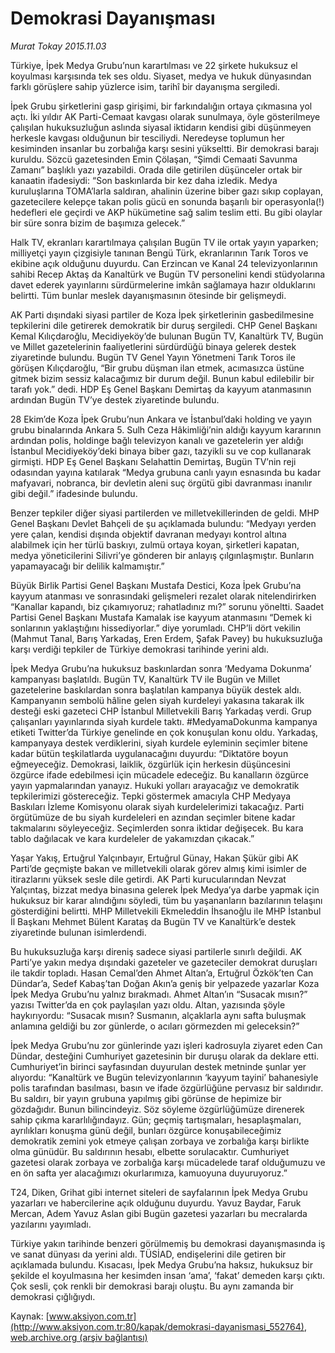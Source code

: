 # Demokrasi Dayanışması

*Murat Tokay 2015.11.03*

<div class="pNewsDetailMainContent ctx_content" itemprop="articleBody">
 <p>
  Türkiye, İpek Medya Grubu’nun karartılması ve 22 şirkete hukuksuz el koyulması karşısında tek ses oldu. Siyaset, medya ve hukuk dünyasından farklı görüşlere sahip yüzlerce isim, tarihî bir dayanışma sergiledi.
 </p>
 <p>
  İpek Grubu şirketlerini gasp girişimi, bir farkındalığın ortaya çıkmasına yol açtı. İki yıldır AK Parti-Cemaat kavgası olarak sunulmaya, öyle gösterilmeye çalışılan hukuksuzluğun aslında siyasal iktidarın kendisi gibi düşünmeyen herkesle kavgası olduğunun bir tesciliydi. Neredeyse toplumun her kesiminden insanlar bu zorbalığa karşı sesini yükseltti. Bir demokrasi barajı kuruldu. Sözcü gazetesinden Emin Çölaşan, “Şimdi Cemaati Savunma Zamanı” başlıklı yazı yazabildi. Orada dile getirilen düşünceler ortak bir kanaatin ifadesiydi: “Son baskınlarda bir kez daha izledik. Medya kuruluşlarına TOMA’larla saldıran, ahalinin üzerine biber gazı sıkıp coplayan, gazetecilere kelepçe takan polis gücü en sonunda başarılı bir operasyonla(!) hedefleri ele geçirdi ve AKP hükümetine sağ salim teslim etti. Bu gibi olaylar bir süre sonra bizim de başımıza gelecek.”
 </p>
 <p>
  Halk TV, ekranları karartılmaya çalışılan Bugün TV ile ortak yayın yaparken; milliyetçi yayın çizgisiyle tanınan Bengü Türk, ekranlarının Tarık Toros ve ekibine açık olduğunu duyurdu. Can Erzincan ve Kanal 24 televizyonlarının sahibi Recep Aktaş da Kanaltürk ve Bugün TV personelini kendi stüdyolarına davet ederek yayınlarını sürdürmelerine imkân sağlamaya hazır olduklarını belirtti. Tüm bunlar meslek dayanışmasının ötesinde bir gelişmeydi.
 </p>
 <p>
  AK Parti dışındaki siyasi partiler de Koza İpek şirketlerinin gasbedilmesine tepkilerini dile getirerek demokratik bir duruş sergiledi. CHP Genel Başkanı Kemal Kılıçdaroğlu, Mecidiyeköy’de bulunan Bugün TV, Kanaltürk TV, Bugün ve Millet gazetelerinin faaliyetlerini sürdürdüğü binaya gelerek destek ziyaretinde bulundu. Bugün TV Genel Yayın Yönetmeni Tarık Toros ile görüşen Kılıçdaroğlu, “Bir grubu düşman ilan etmek, acımasızca üstüne gitmek bizim sessiz kalacağımız bir durum değil. Bunun kabul edilebilir bir tarafı yok.” dedi. HDP Eş Genel Başkanı Demirtaş da kayyum atanmasının ardından Bugün TV’ye destek ziyaretinde bulundu.
 </p>
 <p>
  28 Ekim’de Koza İpek Grubu’nun Ankara ve İstanbul’daki holding ve yayın grubu binalarında Ankara 5. Sulh Ceza Hâkimliği’nin aldığı kayyum kararının ardından polis, holdinge bağlı televizyon kanalı ve gazetelerin yer aldığı İstanbul Mecidiyeköy’deki binaya biber gazı, tazyikli su ve cop kullanarak girmişti. HDP Eş Genel Başkanı Selahattin Demirtaş, Bugün TV’nin reji odasından yayına katılarak “Medya grubuna canlı yayın esnasında bu kadar mafyavari, nobranca, bir devletin aleni suç örgütü gibi davranması inanılır gibi değil.” ifadesinde bulundu.
 </p>
 <p>
  Benzer tepkiler diğer siyasi partilerden ve milletvekillerinden de geldi. MHP Genel Başkanı Devlet Bahçeli de şu açıklamada bulundu: “Medyayı yerden yere çalan, kendisi dışında objektif davranan medyayı kontrol altına alabilmek için her türlü baskıyı, zulmü ortaya koyan, şirketleri kapatan, medya yöneticilerini Silivri’ye gönderen bir anlayış çılgınlaşmıştır. Bunların yapamayacağı bir delilik kalmamıştır.”
 </p>
 <p>
  Büyük Birlik Partisi Genel Başkanı Mustafa Destici, Koza İpek Grubu’na kayyum atanması ve sonrasındaki gelişmeleri rezalet olarak nitelendirirken “Kanallar kapandı, biz çıkamıyoruz; rahatladınız mı?” sorunu yöneltti. Saadet Partisi Genel Başkanı Mustafa Kamalak ise kayyum atanmasını “Demek ki sonlarının yaklaştığını hissediyorlar.” diye yorumladı. CHP’li dört vekilin (Mahmut Tanal, Barış Yarkadaş, Eren Erdem, Şafak Pavey) bu hukuksuzluğa karşı verdiği tepkiler de Türkiye demokrasi tarihinde yerini aldı.
 </p>
 <p>
  İpek Medya Grubu’na hukuksuz baskınlardan sonra ‘Medyama Dokunma’ kampanyası başlatıldı. Bugün TV, Kanaltürk TV ile Bugün ve Millet gazetelerine baskılardan sonra başlatılan kampanya büyük destek aldı. Kampanyanın sembolü hâline gelen siyah kurdeleyi yakasına takarak ilk desteği eski gazeteci CHP İstanbul Milletvekili Barış Yarkadaş verdi. Grup çalışanları yayınlarında siyah kurdele taktı. #MedyamaDokunma kampanya etiketi Twitter’da Türkiye genelinde en çok konuşulan konu oldu. Yarkadaş, kampanyaya destek verdiklerini, siyah kurdele eyleminin seçimler bitene kadar bütün teşkilatlarda uygulanacağını duyurdu: “Diktatöre boyun eğmeyeceğiz. Demokrasi, laiklik, özgürlük için herkesin düşüncesini özgürce ifade edebilmesi için mücadele edeceğiz. Bu kanalların özgürce yayın yapmalarından yanayız. Hukuki yolları arayacağız ve demokratik tepkilerimizi göstereceğiz. Tepki göstermek amacıyla CHP Medyaya Baskıları İzleme Komisyonu olarak siyah kurdelelerimizi takacağız. Parti örgütümüze de bu siyah kurdeleleri en azından seçimler bitene kadar takmalarını söyleyeceğiz. Seçimlerden sonra iktidar değişecek. Bu kara tablo dağılacak ve kara kurdeleler de yakamızdan çıkacak.”
 </p>
 <p>
  Yaşar Yakış, Ertuğrul Yalçınbayır, Ertuğrul Günay, Hakan Şükür gibi AK Parti’de geçmişte bakan ve milletvekili olarak görev almış kimi isimler de itirazlarını yüksek sesle dile getirdi. AK Parti kurucularından Nevzat Yalçıntaş, bizzat medya binasına gelerek İpek Medya’ya darbe yapmak için hukuksuz bir karar alındığını söyledi, tüm bu yaşananların bazılarının telaşını gösterdiğini belirtti. MHP Milletvekili Ekmeleddin İhsanoğlu ile MHP İstanbul İl Başkanı Mehmet Bülent Karataş da Bugün TV ve Kanaltürk’e destek ziyaretinde bulunan isimlerdendi.
 </p>
 <p>
  Bu hukuksuzluğa karşı direniş sadece siyasi partilerle sınırlı değildi. AK Parti’ye yakın medya dışındaki gazeteler ve gazeteciler demokrat duruşları ile takdir topladı. Hasan Cemal’den Ahmet Altan’a, Ertuğrul Özkök’ten Can Dündar’a, Sedef Kabaş’tan Doğan Akın’a geniş bir yelpazede yazarlar Koza İpek Medya Grubu’nu yalnız bırakmadı. Ahmet Altan’ın “Susacak mısın?” yazısı Twitter’da en çok paylaşılan yazı oldu. Altan, yazısında şöyle haykırıyordu: “Susacak mısın? Susmanın, alçaklarla aynı safta buluşmak anlamına geldiği bu zor günlerde, o acıları görmezden mi geleceksin?”
 </p>
 <p>
  İpek Medya Grubu’nu zor günlerinde yazı işleri kadrosuyla ziyaret eden Can Dündar, desteğini Cumhuriyet gazetesinin bir duruşu olarak da deklare etti. Cumhuriyet’in birinci sayfasından duyurulan destek metninde şunlar yer alıyordu: “Kanaltürk ve Bugün televizyonlarının ‘kayyum tayini’ bahanesiyle polis tarafından basılması, basın ve ifade özgürlüğüne pervasız bir saldırıdır. Bu saldırı, bir yayın grubuna yapılmış gibi görünse de hepimize bir gözdağıdır. Bunun bilincindeyiz. Söz söyleme özgürlüğümüze direnerek sahip çıkma kararlılığındayız. Gün; geçmiş tartışmaları, hesaplaşmaları, ayrılıkları konuşma günü değil, bunları özgürce konuşabileceğimiz demokratik zemini yok etmeye çalışan zorbaya ve zorbalığa karşı birlikte olma günüdür. Bu saldırının hesabı, elbette sorulacaktır. Cumhuriyet gazetesi olarak zorbaya ve zorbalığa karşı mücadelede taraf olduğumuzu ve en ön safta yer alacağımızı okurlarımıza, kamuoyuna duyuruyoruz.”
 </p>
 <p>
  T24, Diken, Grihat gibi internet siteleri de sayfalarının İpek Medya Grubu yazarları ve habercilerine açık olduğunu duyurdu. Yavuz Baydar, Faruk Mercan, Adem Yavuz Aslan gibi Bugün gazetesi yazarları bu mecralarda yazılarını yayımladı.
 </p>
 <p>
  Türkiye yakın tarihinde benzeri görülmemiş bu demokrasi dayanışmasında iş ve sanat dünyası da yerini aldı. TÜSİAD, endişelerini dile getiren bir açıklamada bulundu. Kısacası, İpek Medya Grubu’na haksız, hukuksuz bir şekilde el koyulmasına her kesimden insan ‘ama’, ‘fakat’ demeden karşı çıktı. Çok sesli, çok renkli bir demokrasi barajı oluştu. Bu aynı zamanda bir demokrasi çığlığıydı.
 </p>
</div>


Kaynak: [www.aksiyon.com.tr](http://www.aksiyon.com.tr:80/kapak/demokrasi-dayanismasi_552764), [web.archive.org (arşiv bağlantısı)](http://web.archive.org/web/20151108010331/http://www.aksiyon.com.tr:80/kapak/demokrasi-dayanismasi_552764)
